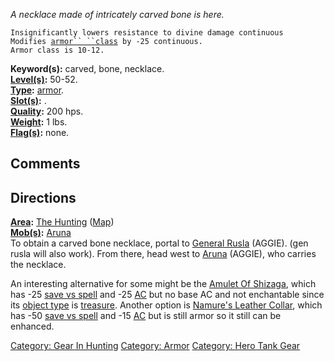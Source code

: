 *A necklace made of intricately carved bone is here.*

`Insignificantly lowers resistance to divine damage continuous`  
`Modifies `[`armor`` ``class`](Armor_Class.md "wikilink")` by -25 continuous.`  
`Armor class is 10-12.`

**Keyword(s):** carved, bone, necklace.  
**[Level(s)](Object_Level.md "wikilink"):** 50-52.  
**[Type](:Category:_Object_Types.md "wikilink"):**
[armor](:Category:_Armor.md "wikilink").  
**[Slot(s)](Object_Slots.md "wikilink"):** <worn around neck>.  
**[Quality](Object_Quality.md "wikilink"):** 200 hps.  
**[Weight](Object_Weight.md "wikilink"):** 1 lbs.  
**[Flag(s)](:Category:_Object_Flags.md "wikilink"):** none.  

## Comments

## Directions

**[Area](:Category:_Areas.md "wikilink"):** [The
Hunting](:Category:_Hunting.md "wikilink")
([Map](Hunting_Map.md "wikilink"))  
**[Mob(s)](:Category:_Mobs.md "wikilink"):** [Aruna](Aruna "wikilink")  
To obtain a carved bone necklace, portal to [General
Rusla](General_Rusla "wikilink") (AGGIE). (gen rusla will also work).
From there, head west to [Aruna](Aruna "wikilink") (AGGIE), who carries
the necklace.

An interesting alternative for some might be the [Amulet Of
Shizaga](Amulet_Of_Shizaga "wikilink"), which has -25 [save vs
spell](Saving_Throw.md "wikilink") and -25
[AC](Armor_Class.md "wikilink") but no base AC and not enchantable since
its [object type](:Category:_Object_Types.md "wikilink") is
[treasure](:Category:_Treasure.md "wikilink"). Another option is
[Namure's Leather Collar](Namure's_Leather_Collar "wikilink"), which has
-50 [save vs spell](Saving_Throw.md "wikilink") and -15
[AC](Armor_Class.md "wikilink") but is still armor so it still can be
enhanced.

[Category: Gear In Hunting](Category:_Gear_In_Hunting "wikilink")
[Category: Armor](Category:_Armor "wikilink") [Category: Hero Tank
Gear](Category:_Hero_Tank_Gear "wikilink")
